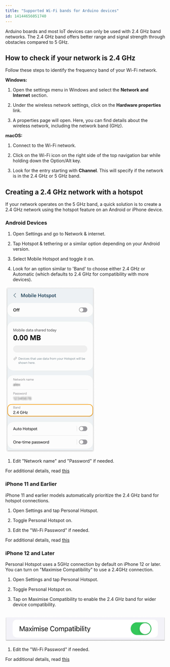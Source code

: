 ```yaml
---
title: "Supported Wi-Fi bands for Arduino devices"
id: 14144656051740
---
```


Arduino boards and most IoT devices can only be used with 2.4 GHz band networks. The 2.4 GHz band offers better range and signal strength through obstacles compared to 5 GHz.

## How to check if your network is 2.4 GHz

Follow these steps to identify the frequency band of your Wi-Fi network.

**Windows:**

1. Open the settings menu in Windows and select the **Network and Internet** section.

1. Under the wireless network settings, click on the **Hardware properties** link.

1. A properties page will open. Here, you can find details about the wireless network, including the network band (GHz).

**macOS:**

1. Connect to the Wi-Fi network.

1. Click on the Wi-Fi icon on the right side of the top navigation bar while holding down the Option/Alt key.

1. Look for the entry starting with **Channel**. This will specify if the network is in the 2.4 GHz or 5 GHz band.

## Creating a 2.4 GHz network with a hotspot

If your network operates on the 5 GHz band, a quick solution is to create a 2.4 GHz network using the hotspot feature on an Android or iPhone device.

### Android Devices

1. Open Settings and go to Network & internet.

1. Tap Hotspot & tethering or a similar option depending on your Android version.

1. Select Mobile Hotspot and toggle it on.

1. Look for an option similar to 'Band' to choose either 2.4 GHz or Automatic (which defaults to 2.4 GHz for compatibility with more devices).

![Andriod hotspot settings page](img/Andriod_hotspot_settings.png)

1. Edit "Network name" and "Password" if needed.

For additional details, read [this](https://support.google.com/android/answer/9059108)

### iPhone 11 and Earlier

iPhone 11 and earlier models automatically prioritize the 2.4 GHz band for hotspot connections.

1. Open Settings and tap Personal Hotspot.

1. Toggle Personal Hotspot on.

1. Edit the "Wi-Fi Password" if needed.

For additional details, read [this](https://it-training.apple.com/tutorials/support/sup040/)

### iPhone 12 and Later

Personal Hotspot uses a 5GHz connection by default on iPhone 12 or later. You can turn on "Maximise Compatibility" to use a 2.4GHz connection.

1. Open Settings and tap Personal Hotspot.

1. Toggle Personal Hotspot on.

1. Tap on Maximise Compatibility to enable the 2.4 GHz band for wider device compatibility.

    ![The Maximise compatability setting toggeled on](img/Maximise_compatability.png)

1. Edit the "Wi-Fi Password" if needed.

For additional details, read [this](https://it-training.apple.com/tutorials/support/sup040/)
